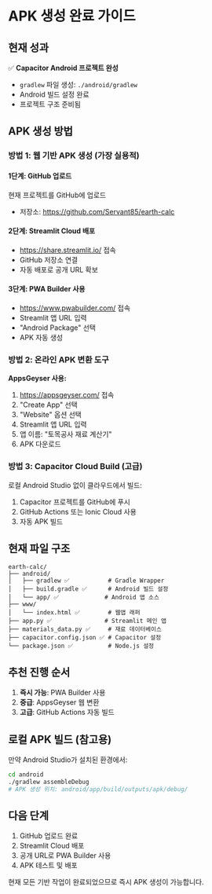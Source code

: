 # APK 생성 완료 가이드

## 현재 성과

✅ **Capacitor Android 프로젝트 완성**
- `gradlew` 파일 생성: `./android/gradlew`
- Android 빌드 설정 완료
- 프로젝트 구조 준비됨

## APK 생성 방법

### 방법 1: 웹 기반 APK 생성 (가장 실용적)

#### 1단계: GitHub 업로드
현재 프로젝트를 GitHub에 업로드
- 저장소: https://github.com/Servant85/earth-calc

#### 2단계: Streamlit Cloud 배포
- https://share.streamlit.io/ 접속
- GitHub 저장소 연결
- 자동 배포로 공개 URL 확보

#### 3단계: PWA Builder 사용
- https://www.pwabuilder.com/ 접속
- Streamlit 앱 URL 입력
- "Android Package" 선택
- APK 자동 생성

### 방법 2: 온라인 APK 변환 도구

**AppsGeyser 사용:**
1. https://appsgeyser.com/ 접속
2. "Create App" 선택
3. "Website" 옵션 선택
4. Streamlit 앱 URL 입력
5. 앱 이름: "토목공사 재료 계산기"
6. APK 다운로드

### 방법 3: Capacitor Cloud Build (고급)

로컬 Android Studio 없이 클라우드에서 빌드:
1. Capacitor 프로젝트를 GitHub에 푸시
2. GitHub Actions 또는 Ionic Cloud 사용
3. 자동 APK 빌드

## 현재 파일 구조

```
earth-calc/
├── android/
│   ├── gradlew ✅           # Gradle Wrapper
│   ├── build.gradle ✅      # Android 빌드 설정
│   └── app/ ✅             # Android 앱 소스
├── www/
│   └── index.html ✅        # 웹앱 래퍼
├── app.py ✅               # Streamlit 메인 앱
├── materials_data.py ✅     # 재료 데이터베이스
├── capacitor.config.json ✅ # Capacitor 설정
└── package.json ✅          # Node.js 설정
```

## 추천 진행 순서

1. **즉시 가능**: PWA Builder 사용
2. **중급**: AppsGeyser 웹 변환
3. **고급**: GitHub Actions 자동 빌드

## 로컬 APK 빌드 (참고용)

만약 Android Studio가 설치된 환경에서:
```bash
cd android
./gradlew assembleDebug
# APK 생성 위치: android/app/build/outputs/apk/debug/
```

## 다음 단계

1. GitHub 업로드 완료
2. Streamlit Cloud 배포
3. 공개 URL로 PWA Builder 사용
4. APK 테스트 및 배포

현재 모든 기반 작업이 완료되었으므로 즉시 APK 생성이 가능합니다.